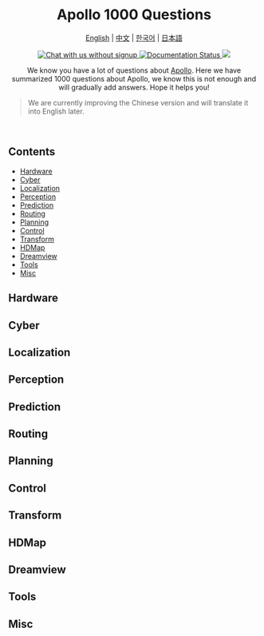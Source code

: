 <div align="center">

<h1>Apollo 1000 Questions</h1>

[English](https://apollo-1000-questions.readthedocs.io/en/latest/) | [中文](https://apollo-1000-questions.readthedocs.io/zh/latest/) | [한국어](https://apollo-1000-questions.readthedocs.io/ko/latest/) | [日本語](https://apollo-1000-questions.readthedocs.io/ja/latest/)

<p>
  <a href="https://discord.gg/xnSUkasM">
      <img src="https://img.shields.io/discord/1237738060175769601?style=social&logo=discord" alt="Chat with us without signup" title="Chat with us without signup">
  </a>
  <a href='https://apollo-1000-questions.readthedocs.io/en/latest/?badge=latest'>
      <img src='https://readthedocs.org/projects/apollo-1000-questions/badge/?version=latest' alt='Documentation Status' />
  </a>
  <a href="https://github.com/ApolloAuto/Apollo-1000-questions/blob/main/LICENSE" alt="License">
    <img src="https://img.shields.io/github/license/ApolloAuto/Apollo-1000-questions">
  </a>
</p>


We know you have a lot of questions about [Apollo](https://github.com/ApolloAuto/apollo). Here we have summarized 1000 questions about Apollo, we know this is not enough and will gradually add answers. Hope it helps you!
</div>

> We are currently improving the Chinese version and will translate it into English later.

<br>

## Contents

- [Hardware](#hardware)
- [Cyber](#cyber)
- [Localization](#localization)
- [Perception](#perception)
- [Prediction](#prediction)
- [Routing](#routing)
- [Planning](#planning)
- [Control](#control)
- [Transform](#transform)
- [HDMap](#hdmap)
- [Dreamview](#dreamview)
- [Tools](#tools)
- [Misc](#misc)


## Hardware

## Cyber

## Localization

## Perception

## Prediction

## Routing

## Planning

## Control

## Transform

## HDMap

## Dreamview

## Tools

## Misc
